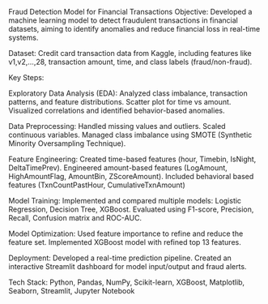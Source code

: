 Fraud Detection Model for Financial Transactions
Objective:
Developed a machine learning model to detect fraudulent transactions in financial datasets, aiming to identify anomalies and reduce financial loss in real-time systems.

Dataset:
Credit card transaction data from Kaggle, including features like v1,v2,...,28, transaction amount, time, and class labels (fraud/non-fraud).

Key Steps:

Exploratory Data Analysis (EDA):
Analyzed class imbalance, transaction patterns, and feature distributions.
Scatter plot for time vs amount.
Visualized correlations and identified behavior-based anomalies.

Data Preprocessing:
Handled missing values and outliers.
Scaled continuous variables.
Managed class imbalance using SMOTE (Synthetic Minority Oversampling Technique).

Feature Engineering:
Created time-based features (hour, Timebin, IsNight, DeltaTimePrev).
Engineered amount-based features (LogAmount, HighAmountFlag, AmountBin, ZScoreAmount).
Included behavioral based features (TxnCountPastHour, CumulativeTxnAmount)

Model Training:
Implemented and compared multiple models:
Logistic Regression, Decision Tree, XGBoost.
Evaluated using F1-score, Precision, Recall, Confusion matrix and ROC-AUC.

Model Optimization:
Used feature importance to refine and reduce the feature set.
Implemented XGBoost model with refined top 13 features.

Deployment:
Developed a real-time prediction pipeline.
Created an interactive Streamlit dashboard for model input/output and fraud alerts.

Tech Stack:
Python, Pandas, NumPy, Scikit-learn, XGBoost, Matplotlib, Seaborn, Streamlit, Jupyter Notebook
